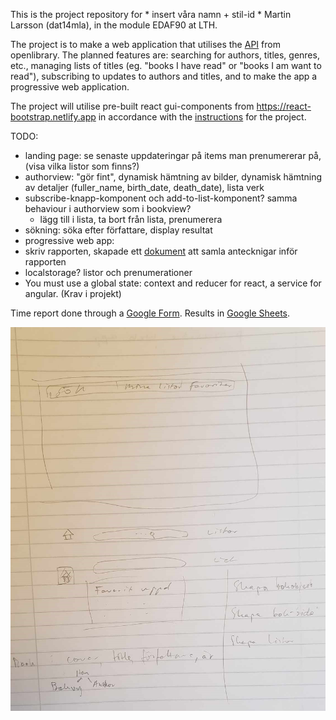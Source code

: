 This is the project repository for * insert våra namn + stil-id * Martin Larsson (dat14mla), in the module EDAF90 at LTH.

The project is to make a web application that utilises the [API](https://openlibrary.org/developers/api) from openlibrary. The planned features are: searching for authors, titles, genres, etc., managing lists of titles (eg. "books I have read" or "books I am want to read"), subscribing to updates to authors and titles, and to make the app a progressive web application.

The project will utilise pre-built react gui-components from https://react-bootstrap.netlify.app in accordance with the [instructions](/project.pdf) for the project.

TODO:
- landing page: se senaste uppdateringar på items man prenumererar på, (visa vilka listor som finns?)
- authorview: "gör fint", dynamisk hämtning av bilder, dynamisk hämtning av detaljer (fuller_name, birth_date, death_date), lista verk
- subscribe-knapp-komponent och add-to-list-komponent? samma behaviour i authorview som i bookview?
    - lägg till i lista, ta bort från lista, prenumerera
- sökning: söka efter författare, display resultat
- progressive web app:
- skriv rapporten, skapade ett [dokument](/report-notes.txt) att samla antecknigar inför rapporten
- localstorage? listor och prenumerationer
- You must use a global state: context and reducer for react, a service for angular. (Krav i projekt)

Time report done through a [Google Form](https://forms.gle/6WqwcB5QayWox6Qw8).
Results in [Google Sheets](https://docs.google.com/spreadsheets/d/1Ku0Buc6SBuxS5if3rjAR84lodWiAHW5GiwE0yiSYRoQ/edit?usp=sharing).

![alt text](/resources/plan.jpg)
